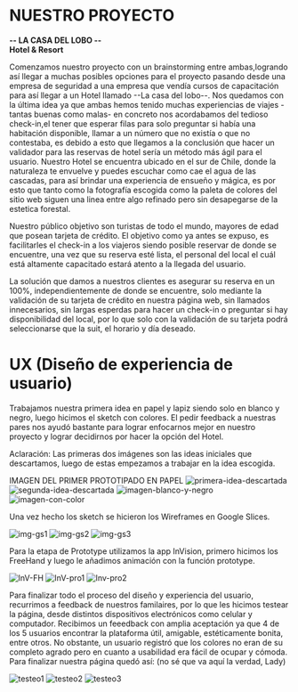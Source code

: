 # NUESTRO PROYECTO
 **-- LA CASA DEL LOBO --**  
     **Hotel & Resort**

Comenzamos nuestro proyecto con un brainstorming entre ambas,logrando así llegar a muchas posibles opciones para el proyecto pasando desde una empresa de seguridad a una empresa que vendía cursos de capacitación para así llegar a un Hotel llamado --La casa del lobo--. Nos quedamos con la última idea ya que ambas hemos tenido muchas experiencias de viajes -tantas buenas como malas- en concreto nos acordabamos del tedioso check-in,el tener que esperar filas para solo preguntar si había una habitación disponible, llamar a un número que no existía o que no contestaba, es debido a esto que llegamos a la conclusión que hacer un validador para las reservas de hotel sería un método más ágil para el usuario. 
Nuestro Hotel se encuentra ubicado en el sur de Chile, donde la naturaleza te envuelve y puedes escuchar como cae el agua de las cascadas, para así brindar una experiencia de ensueño y mágica, es por esto que tanto como la fotografía escogida como la paleta de colores del sitio web siguen una linea entre algo refinado pero sin desapegarse de la estetica forestal.

Nuestro público objetivo son turistas de todo el mundo, mayores de edad que posean tarjeta de crédito. El objetivo como ya antes se expuso, es facilitarles el check-in a los viajeros siendo posible reservar de donde se encuentre, una vez que su reserva esté lista, el personal del local el cuál está altamente capacitado estará atento a la llegada del usuario.

La solución que damos a nuestros clientes es asegurar su reserva en un 100%, independientemente de donde se encuentre, solo mediante la validación de su tarjeta de crédito en nuestra página web, sin llamados innecesarios, sin largas esperdas para hacer un check-in o preguntar si hay disponibilidad del local, por lo que solo con la validación de su tarjeta podrá seleccionarse que la suit, el horario y día deseado.

# UX (Diseño de experiencia de usuario)

Trabajamos nuestra primera idea en papel y lapiz siendo solo en blanco y negro, luego hicimos el sketch con colores. El pedir feedback a nuestras pares nos ayudó bastante para lograr enfocarnos mejor en nuestro proyecto y lograr decidirnos por hacer la opción del Hotel.

Aclaración: Las primeras dos imágenes son las ideas iniciales que descartamos, luego de estas empezamos a trabajar en la idea escogida.

IMAGEN DEL PRIMER PROTOTIPADO EN PAPEL
![primera-idea-descartada](papel1)
![segunda-idea-descartada](papel2)
![imagen-blanco-y-negro](sketchfinal)
![imagen-con-color](dibujofinal)

Una vez hecho los sketch se hicieron los Wireframes en Google Slices.

![img-gs1](GS1)
![img-gs2](GS2)
![img-gs3](GS3)

Para la etapa de Prototype utilizamos la app InVision, primero hicimos los FreeHand y luego le añadimos animación con la función prototype.

![InV-FH](InV-freehand)
![InV-pro1](InV-proto1)
![Inv-pro2](InV-proto2)

Para finalizar todo el proceso del diseño y experiencia del usuario, recurrimos a feedback de nuestros familaires, por lo que les hicimos testear la página, desde distintos dispositivos electrónicos como celular y computador. Recibimos un feeedback con amplia aceptación ya que 4 de los 5 usuarios encontrar la plataforma útil, amigable, estéticamente bonita, entre otros. No obstante, un usuario registró que los colores no eran de su completo agrado pero en cuanto a usabilidad era fácil de ocupar y cómoda. Para finalizar nuestra página quedó así: (no sé que va aquí la verdad, Lady)

![testeo1](Testeo1)
![testeo2](Testeo2)
![testeo3](Testeo3)
